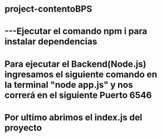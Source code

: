 # project-contentoBPS
# ---Ejecutar el comando npm i para instalar dependencias
# Para ejecutar el Backend(Node.js) ingresamos el siguiente comando en la terminal  "node app.js" y nos correrá en el siguiente Puerto 6546
# Por ultimo abrimos el index.js del proyecto 
